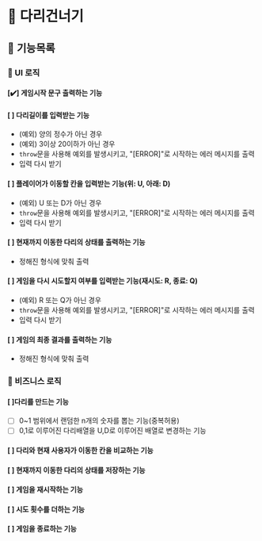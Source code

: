 # 🦑 다리건너기

## 🐾 기능목록

### 📌 UI 로직

#### [✔️] 게임시작 문구 출력하는 기능

#### [ ] 다리길이를 입력받는 기능

- (예외) 양의 정수가 아닌 경우
- (예외) 3이상 20이하가 아닌 경우
- `throw`문을 사용해 예외를 발생시키고, "[ERROR]"로 시작하는 에러 메시지를 출력
- 입력 다시 받기

#### [ ] 플레이어가 이동할 칸을 입력받는 기능(위: U, 아래: D)

- (예외) U 또는 D가 아닌 경우
- `throw`문을 사용해 예외를 발생시키고, "[ERROR]"로 시작하는 에러 메시지를 출력
- 입력 다시 받기

#### [ ] 현재까지 이동한 다리의 상태를 출력하는 기능

- 정해진 형식에 맞춰 출력

#### [ ] 게임을 다시 시도할지 여부를 입력받는 기능(재시도: R, 종료: Q)

- (예외) R 또는 Q가 아닌 경우
- `throw`문을 사용해 예외를 발생시키고, "[ERROR]"로 시작하는 에러 메시지를 출력
- 입력 다시 받기

#### [ ] 게임의 최종 결과를 출력하는 기능

- 정해진 형식에 맞춰 출력

### 📌 비즈니스 로직

#### [ ]다리를 만드는 기능

- [ ] 0~1 범위에서 랜덤한 n개의 숫자를 뽑는 기능(중복허용)
- [ ] 0,1로 이루어진 다리배열을 U,D로 이루어진 배열로 변경하는 기능

#### [ ] 다리와 현재 사용자가 이동한 칸을 비교하는 기능

#### [ ] 현재까지 이동한 다리의 상태를 저장하는 기능

#### [ ] 게임을 재시작하는 기능

#### [ ] 시도 횟수를 더하는 기능

#### [ ] 게임을 종료하는 기능
